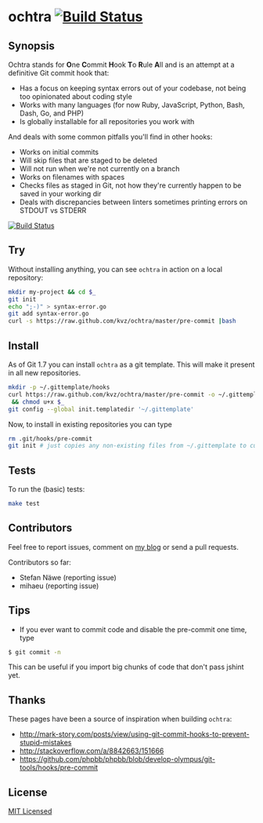 # ochtra [![Build Status][BuildStatusIMGURL]][BuildStatusURL]

[BuildStatusIMGURL]:        https://secure.travis-ci.org/kvz/ochtra.png?branch=master
[BuildStatusURL]:           https://travis-ci.org/kvz/ochtra "Build Status"

## Synopsis

Ochtra stands for
**O**ne
**C**ommit
**H**ook
**T**o
**R**ule
**A**ll
and is an attempt at a definitive Git commit hook that:

 - Has a focus on keeping syntax errors out of your codebase, not being too opinionated about coding style
 - Works with many languages (for now Ruby, JavaScript, Python, Bash, Dash, Go, and PHP)
 - Is globally installable for all repositories you work with

And deals with some common pitfalls you'll find in other hooks:

 - Works on initial commits
 - Will skip files that are staged to be deleted
 - Will not run when we're not currently on a branch
 - Works on filenames with spaces
 - Checks files as staged in Git, not how they're currently happen to be saved in your working dir
 - Deals with discrepancies between linters sometimes printing errors on STDOUT vs STDERR

[![Build Status](https://travis-ci.org/kvz/ochtra.png?branch=master)](https://travis-ci.org/kvz/ochtra)

## Try

Without installing anything, you can see `ochtra` in action on a local repository:

```bash
mkdir my-project && cd $_
git init
echo ";-)" > syntax-error.go
git add syntax-error.go
curl -s https://raw.github.com/kvz/ochtra/master/pre-commit |bash
```

## Install

As of Git 1.7 you can install `ochtra` as a git template. This will make it present in all new repositories.

```bash
mkdir -p ~/.gittemplate/hooks
curl https://raw.github.com/kvz/ochtra/master/pre-commit -o ~/.gittemplate/hooks/pre-commit \
 && chmod u+x $_
git config --global init.templatedir '~/.gittemplate'
```

Now, to install in existing repositories you can type

```bash
rm .git/hooks/pre-commit
git init # just copies any non-existing files from ~/.gittemplate to current repo
```

## Tests

To run the (basic) tests:

```bash
make test
```

## Contributors

Feel free to report issues, comment on [my blog](http://kvz.io/blog/2013/12/29/one-git-commit-hook-to-rule-them-all/) or send a pull requests.

Contributors so far:

- Stefan Näwe (reporting issue)
- mihaeu (reporting issue)

## Tips

- If you ever want to commit code and disable the pre-commit one time, type

```bash
$ git commit -n
```

This can be useful if you import big chunks of code that don't pass jshint yet.

## Thanks

These pages have been a source of inspiration when building `ochtra`:

- <http://mark-story.com/posts/view/using-git-commit-hooks-to-prevent-stupid-mistakes>
- <http://stackoverflow.com/a/8842663/151666>
- <https://github.com/phpbb/phpbb/blob/develop-olympus/git-tools/hooks/pre-commit>

## License

[MIT Licensed](LICENSE)
